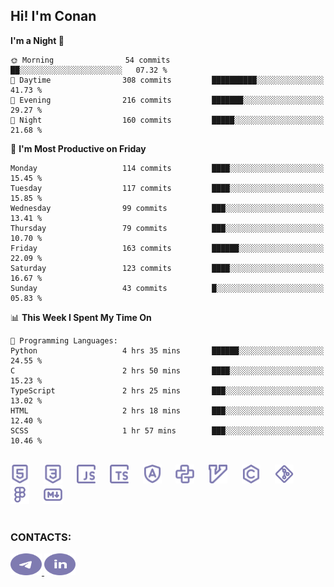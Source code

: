 ## Hi! I'm Conan

<!--START_SECTION:waka-->
**I'm a Night 🦉** 

```text
🌞 Morning                54 commits          ██░░░░░░░░░░░░░░░░░░░░░░░   07.32 % 
🌆 Daytime                308 commits         ██████████░░░░░░░░░░░░░░░   41.73 % 
🌃 Evening                216 commits         ███████░░░░░░░░░░░░░░░░░░   29.27 % 
🌙 Night                  160 commits         █████░░░░░░░░░░░░░░░░░░░░   21.68 % 
```
📅 **I'm Most Productive on Friday** 

```text
Monday                   114 commits         ████░░░░░░░░░░░░░░░░░░░░░   15.45 % 
Tuesday                  117 commits         ████░░░░░░░░░░░░░░░░░░░░░   15.85 % 
Wednesday                99 commits          ███░░░░░░░░░░░░░░░░░░░░░░   13.41 % 
Thursday                 79 commits          ███░░░░░░░░░░░░░░░░░░░░░░   10.70 % 
Friday                   163 commits         ██████░░░░░░░░░░░░░░░░░░░   22.09 % 
Saturday                 123 commits         ████░░░░░░░░░░░░░░░░░░░░░   16.67 % 
Sunday                   43 commits          █░░░░░░░░░░░░░░░░░░░░░░░░   05.83 % 
```


📊 **This Week I Spent My Time On** 

```text
💬 Programming Languages: 
Python                   4 hrs 35 mins       ██████░░░░░░░░░░░░░░░░░░░   24.55 % 
C                        2 hrs 50 mins       ████░░░░░░░░░░░░░░░░░░░░░   15.23 % 
TypeScript               2 hrs 25 mins       ███░░░░░░░░░░░░░░░░░░░░░░   13.02 % 
HTML                     2 hrs 18 mins       ███░░░░░░░░░░░░░░░░░░░░░░   12.40 % 
SCSS                     1 hr 57 mins        ███░░░░░░░░░░░░░░░░░░░░░░   10.46 % 
```


<!--END_SECTION:waka-->


<br>

<div align="left">
  <img src="icons/skills/html.svg" height="30" alt="html5"/>
  <img width="15"/>
  <img src="icons/skills/css.svg" height="30" alt="css"/>
    <img width="15"/>
  <img src="icons/skills/javascript.svg" height="30" alt="javascript"/>
  <img width="15"/>
  <img src="icons/skills/typescript.svg" height="30" alt="typescript"/>
  <img width="15"/>
  <img src="icons/skills/angular.svg" height="30" alt="angular"/>
  <img width="15"/>
  <img src="icons/skills/python.svg" height="30" alt="python"/>
  <img width="15"/>
  <img src="icons/skills/vim.svg" height="30" alt="vim"  />
  <img width="15"/>
  <img src="icons/skills/c.svg" height="30" alt="c"/>
  <img width="15"/>
  <img src="icons/skills/git.svg" height="30" alt="git"/>
  <img width="15"/>
  <img src="icons/skills/figma.svg" height="30" alt="figma"/>
  <img width="15"/>
  <img src="icons/skills/markdown.svg" height="30" alt="markdown"/>
</div>

<br>


### CONTACTS:

<div align="left">
  <a href="https://t.me/gkkconan">
    <img src="icons/contacts/telegram.svg" width="50" height="35" alt="telegram"/>
  </a>
  <a href="https://www.linkedin.com/in/gkkconan">
    <img src="icons/contacts/linkedin.svg" width="50" height="35" alt="linkedin"/>
  </a>
</div>
